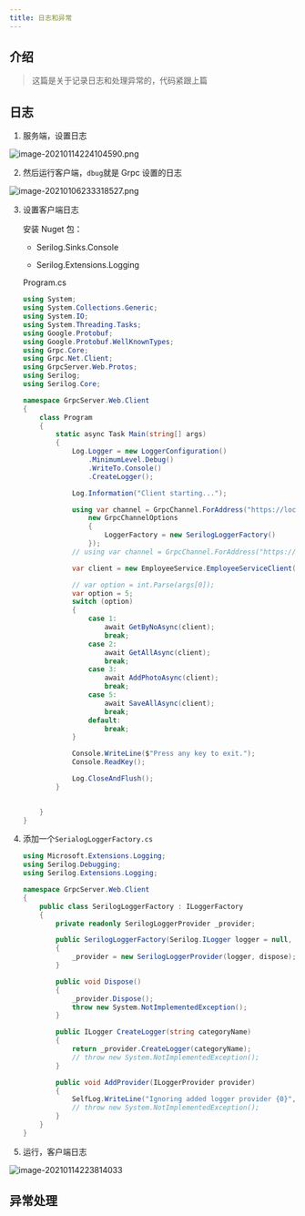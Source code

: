 ```yaml
---
title: 日志和异常 
---
```


## 介绍

> 这篇是关于记录日志和处理异常的，代码紧跟上篇

## 日志

1. 服务端，设置日志

![image-20210114224104590.png](https://i.loli.net/2021/01/14/CQx7VaBuTycZF5z.png)

2. 然后运行客户端，`dbug`就是 Grpc 设置的日志

![image-20210106233318527.png](https://i.loli.net/2021/01/14/7BgKsaurXmliLOR.png)

3. 设置客户端日志

   安装 Nuget 包：

   + Serilog.Sinks.Console

   + Serilog.Extensions.Logging

   Program.cs

   ```csharp {19-30,36,58}
   using System;
   using System.Collections.Generic;
   using System.IO;
   using System.Threading.Tasks;
   using Google.Protobuf;
   using Google.Protobuf.WellKnownTypes;
   using Grpc.Core;
   using Grpc.Net.Client;
   using GrpcServer.Web.Protos;
   using Serilog;
   using Serilog.Core;
   
   namespace GrpcServer.Web.Client
   {
       class Program
       {
           static async Task Main(string[] args)
           {
               Log.Logger = new LoggerConfiguration()
                   .MinimumLevel.Debug()
                   .WriteTo.Console()
                   .CreateLogger();
   
               Log.Information("Client starting...");
   
               using var channel = GrpcChannel.ForAddress("https://localhost:5001",
                   new GrpcChannelOptions
                   {
                       LoggerFactory = new SerilogLoggerFactory()
                   });
               // using var channel = GrpcChannel.ForAddress("https://localhost:5001");
   
               var client = new EmployeeService.EmployeeServiceClient(channel);
   
               // var option = int.Parse(args[0]);
               var option = 5;
               switch (option)
               {
                   case 1:
                       await GetByNoAsync(client);
                       break;
                   case 2:
                       await GetAllAsync(client);
                       break;
                   case 3:
                       await AddPhotoAsync(client);
                       break;
                   case 5:
                       await SaveAllAsync(client);
                       break;
                   default:
                       break;
               }
   
               Console.WriteLine($"Press any key to exit.");
               Console.ReadKey();
   
               Log.CloseAndFlush();
           }
   
           
       }
   }
   ```

4. 添加一个`SerialogLoggerFactory.cs`

   ```csharp
   using Microsoft.Extensions.Logging;
   using Serilog.Debugging;
   using Serilog.Extensions.Logging;
   
   namespace GrpcServer.Web.Client
   {
       public class SerilogLoggerFactory : ILoggerFactory
       {
           private readonly SerilogLoggerProvider _provider;
   
           public SerilogLoggerFactory(Serilog.ILogger logger = null, bool dispose = false)
           {
               _provider = new SerilogLoggerProvider(logger, dispose);
           }
   
           public void Dispose()
           {
               _provider.Dispose();
               throw new System.NotImplementedException();
           }
   
           public ILogger CreateLogger(string categoryName)
           {
               return _provider.CreateLogger(categoryName);
               // throw new System.NotImplementedException();
           }
   
           public void AddProvider(ILoggerProvider provider)
           {
               SelfLog.WriteLine("Ignoring added logger provider {0}", provider);
               // throw new System.NotImplementedException();
           }
       }
   }
   ```

5. 运行，客户端日志

![image-20210114223814033](https://i.loli.net/2021/01/14/8hTeOAFDrdjtnVg.png)

## 异常处理